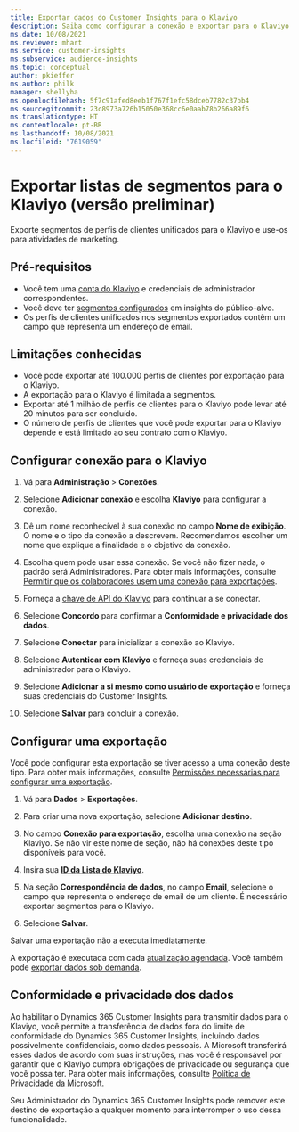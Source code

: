 ```yaml
---
title: Exportar dados do Customer Insights para o Klaviyo
description: Saiba como configurar a conexão e exportar para o Klaviyo.
ms.date: 10/08/2021
ms.reviewer: mhart
ms.service: customer-insights
ms.subservice: audience-insights
ms.topic: conceptual
author: pkieffer
ms.author: philk
manager: shellyha
ms.openlocfilehash: 5f7c91afed8eeb1f767f1efc58dceb7782c37bb4
ms.sourcegitcommit: 23c8973a726b15050e368cc6e0aab78b266a89f6
ms.translationtype: HT
ms.contentlocale: pt-BR
ms.lasthandoff: 10/08/2021
ms.locfileid: "7619059"
---
```

# <a name="export-segment-lists-to-klaviyo-preview"></a>Exportar listas de segmentos para o Klaviyo (versão preliminar)

Exporte segmentos de perfis de clientes unificados para o Klaviyo e use-os para atividades de marketing.

## <a name="prerequisites"></a>Pré-requisitos

-   Você tem uma [conta do Klaviyo](https://www.klaviyo.com/) e credenciais de administrador correspondentes.
-   Você deve ter [segmentos configurados](segments.md) em insights do público-alvo.
-   Os perfis de clientes unificados nos segmentos exportados contêm um campo que representa um endereço de email.

## <a name="known-limitations"></a>Limitações conhecidas

- Você pode exportar até 100.000 perfis de clientes por exportação para o Klaviyo.
- A exportação para o Klaviyo é limitada a segmentos.
- Exportar até 1 milhão de perfis de clientes para o Klaviyo pode levar até 20 minutos para ser concluído. 
- O número de perfis de clientes que você pode exportar para o Klaviyo depende e está limitado ao seu contrato com o Klaviyo.

## <a name="set-up-connection-to-klaviyo"></a>Configurar conexão para o Klaviyo

1. Vá para **Administração** > **Conexões**.

1. Selecione **Adicionar conexão** e escolha **Klaviyo** para configurar a conexão.

1. Dê um nome reconhecível à sua conexão no campo **Nome de exibição**. O nome e o tipo da conexão a descrevem. Recomendamos escolher um nome que explique a finalidade e o objetivo da conexão.

1. Escolha quem pode usar essa conexão. Se você não fizer nada, o padrão será Administradores. Para obter mais informações, consulte [Permitir que os colaboradores usem uma conexão para exportações](connections.md#allow-contributors-to-use-a-connection-for-exports).

1. Forneça a [chave de API do Klaviyo](https://help.klaviyo.com/hc/articles/115005062267-How-to-Manage-Your-Account-s-API-Keys) para continuar a se conectar. 

1. Selecione **Concordo** para confirmar a **Conformidade e privacidade dos dados**.

1. Selecione **Conectar** para inicializar a conexão ao Klaviyo.

1. Selecione **Autenticar com Klaviyo** e forneça suas credenciais de administrador para o Klaviyo.

1. Selecione **Adicionar a si mesmo como usuário de exportação** e forneça suas credenciais do Customer Insights.

1. Selecione **Salvar** para concluir a conexão.

## <a name="configure-an-export"></a>Configurar uma exportação

Você pode configurar esta exportação se tiver acesso a uma conexão deste tipo. Para obter mais informações, consulte [Permissões necessárias para configurar uma exportação](export-destinations.md#set-up-a-new-export).

1. Vá para **Dados** > **Exportações**.

1. Para criar uma nova exportação, selecione **Adicionar destino**.

1. No campo **Conexão para exportação**, escolha uma conexão na seção Klaviyo. Se não vir este nome de seção, não há conexões deste tipo disponíveis para você.

1. Insira sua [**ID da Lista do Klaviyo**](https://help.klaviyo.com/hc/articles/115005078647-How-to-Find-a-List-ID).     

3. Na seção **Correspondência de dados**, no campo **Email**, selecione o campo que representa o endereço de email de um cliente. É necessário exportar segmentos para o Klaviyo.

1. Selecione **Salvar**.

Salvar uma exportação não a executa imediatamente.

A exportação é executada com cada [atualização agendada](system.md#schedule-tab). Você também pode [exportar dados sob demanda](export-destinations.md#run-exports-on-demand). 


## <a name="data-privacy-and-compliance"></a>Conformidade e privacidade dos dados

Ao habilitar o Dynamics 365 Customer Insights para transmitir dados para o Klaviyo, você permite a transferência de dados fora do limite de conformidade do Dynamics 365 Customer Insights, incluindo dados possivelmente confidenciais, como dados pessoais. A Microsoft transferirá esses dados de acordo com suas instruções, mas você é responsável por garantir que o Klaviyo cumpra obrigações de privacidade ou segurança que você possa ter. Para obter mais informações, consulte [Política de Privacidade da Microsoft](https://go.microsoft.com/fwlink/?linkid=396732).

Seu Administrador do Dynamics 365 Customer Insights pode remover este destino de exportação a qualquer momento para interromper o uso dessa funcionalidade.
